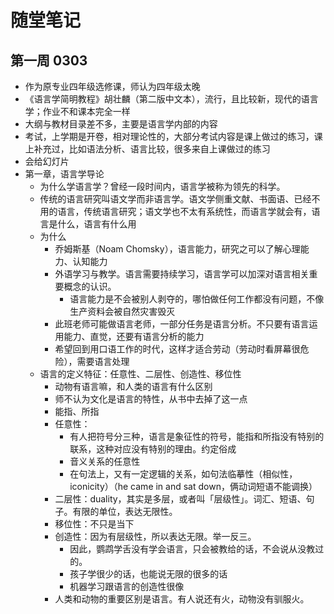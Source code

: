 # 随堂笔记

## 第一周 0303

- 作为原专业四年级选修课，师认为四年级太晚
- 《语言学简明教程》胡壮麟（第二版中文本），流行，且比较新，现代的语言学；作业不和课本完全一样
- 大纲与教材目录差不多，主要是语言学内部的内容
- 考试，上学期是开卷，相对理论性的，大部分考试内容是课上做过的练习，课上补充过，比如语法分析、语言比较，很多来自上课做过的练习
- 会给幻灯片
- 第一章，语言学导论
    - 为什么学语言学？曾经一段时间内，语言学被称为领先的科学。
    - 传统的语言研究叫语文学而非语言学。语文学侧重文献、书面语、已经不用的语言，传统语言研究；语文学也不太有系统性，而语言学就会有，语言是什么，语言有什么用
    - 为什么
        - 乔姆斯基（Noam Chomsky），语言能力，研究之可以了解心理能力、认知能力
        - 外语学习与教学。语言需要持续学习，语言学可以加深对语言相关重要概念的认识。
            - 语言能力是不会被别人剥夺的，哪怕做任何工作都没有问题，不像生产资料会被自然灾害毁灭
        - 此班老师可能做语言老师，一部分任务是语言分析。不只要有语言运用能力、直觉，还要有语言分析的能力
        - 希望回到用口语工作的时代，这样才适合劳动（劳动时看屏幕很危险），需要语言处理
    - 语言的定义特征：任意性、二层性、创造性、移位性
        - 动物有语言嘛，和人类的语言有什么区别
        - 师不认为文化是语言的特性，从书中去掉了这一点
        - 能指、所指
        - 任意性：
            - 有人把符号分三种，语言是象征性的符号，能指和所指没有特别的联系，这种对应没有特别的理由。约定俗成
            - 音义关系的任意性
            - 在句法上，又有一定逻辑的关系，如句法临摹性（相似性，iconicity）（he came in and sat down，俩动词短语不能调换）
        - 二层性：duality，其实是多层，或者叫「层级性」。词汇、短语、句子。有限的单位，表达无限性。
        - 移位性：不只是当下
        - 创造性：因为有层级性，所以表达无限。举一反三。
            - 因此，鹦鹉学舌没有学会语言，只会被教给的话，不会说从没教过的。
            - 孩子学很少的话，也能说无限的很多的话
            - 机器学习跟语言的创造性很像
        - 人类和动物的重要区别是语言。有人说还有火，动物没有驯服火。